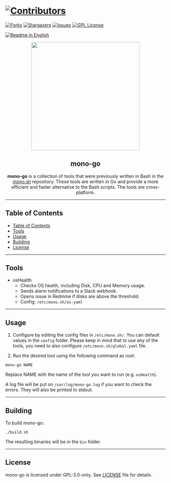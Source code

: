 # [![Contributors][contributors-shield]][contributors-url]
[![Forks][forks-shield]][forks-url]
[![Stargazers][stars-shield]][stars-url]
[![Issues][issues-shield]][issues-url]
[![GPL License][license-shield]][license-url]

[![Readme in English](https://img.shields.io/badge/Readme-English-blue)](README.md)

<div align="center"> 
<a href="https://mono.net.tr/">
  <img src="https://monobilisim.com.tr/images/mono-bilisim.svg" width="340"/>
</a>

<h2 align="center">mono-go</h2>
<b>mono-go</b> is a collection of tools that were previously written in Bash in the <a href="https://github.com/monobilisim/mono.sh">mono.sh</a> repository. These tools are written in Go and provide a more efficient and faster alternative to the Bash scripts. The tools are cross-platform.
</div>

---

## Table of Contents

- [Table of Contents](#table-of-contents)
- [Tools](#tools)
- [Usage](#usage)
- [Building](#building)
- [License](#license)

---

## Tools

- osHealth
  - Checks OS health, including Disk, CPU and Memory usage.
  - Sends alarm notifications to a Slack webhook.
  - Opens issue in Redmine if disks are above the threshold.
  - Config: `/etc/mono.sh/os.yaml`

---

## Usage

1. Configure by editing the config files in `/etc/mono.sh/`. You can default values in the `config` folder. Please keep in mind that to use any of the tools, you need to also configure `/etc/mono.sh/global.yaml` file.

2. Run the desired tool using the following command as root:

```
mono-go NAME
```

Replace NAME with the name of the tool you want to run (e.g. `osHealth`).

A log file will be put on `/var/log/mono-go.log` if you want to check the errors. They will also be printed to stdout.

---


## Building

To build mono-go:

```
./build.sh
```

The resulting binaries will be in the `bin` folder.

---

## License

mono-go is licensed under GPL-3.0-only. See [LICENSE](LICENSE) file for details.

[contributors-shield]: https://img.shields.io/github/contributors/monobilisim/monodb-backup.svg?style=for-the-badge
[contributors-url]: https://github.com/monobilisim/monodb-backup/graphs/contributors
[forks-shield]: https://img.shields.io/github/forks/monobilisim/monodb-backup.svg?style=for-the-badge
[forks-url]: https://github.com/monobilisim/monodb-backup/network/members
[stars-shield]: https://img.shields.io/github/stars/monobilisim/monodb-backup.svg?style=for-the-badge
[stars-url]: https://github.com/monobilisim/monodb-backup/stargazers
[issues-shield]: https://img.shields.io/github/issues/monobilisim/monodb-backup.svg?style=for-the-badge
[issues-url]: https://github.com/monobilisim/monodb-backup/issues
[license-shield]: https://img.shields.io/github/license/monobilisim/monodb-backup.svg?style=for-the-badge
[license-url]: https://github.com/monobilisim/monodb-backup/blob/master/LICENSE

